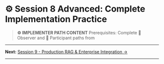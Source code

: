 # ⚙️ Session 8 Advanced: Complete Implementation Practice

> **⚙️ IMPLEMENTER PATH CONTENT**
> Prerequisites: Complete 🎯 Observer and 📝 Participant paths from
---

**Next:** [Session 9 - Production RAG & Enterprise Integration →](Session9_Production_RAG_Enterprise_Integration.md)

---
